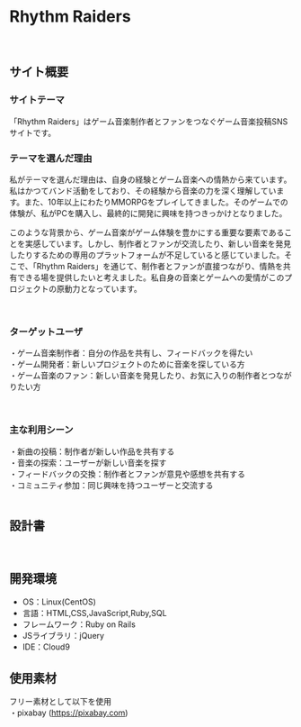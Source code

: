 # Rhythm Raiders
​
## サイト概要
### サイトテーマ
「Rhythm Raiders」はゲーム音楽制作者とファンをつなぐゲーム音楽投稿SNSサイトです。
​
### テーマを選んだ理由
私がテーマを選んだ理由は、自身の経験とゲーム音楽への情熱から来ています。私はかつてバンド活動をしており、その経験から音楽の力を深く理解しています。また、10年以上にわたりMMORPGをプレイしてきました。そのゲームでの体験が、私がPCを購入し、最終的に開発に興味を持つきっかけとなりました。

このような背景から、ゲーム音楽がゲーム体験を豊かにする重要な要素であることを実感しています。しかし、制作者とファンが交流したり、新しい音楽を発見したりするための専用のプラットフォームが不足していると感じていました。そこで、「Rhythm Raiders」を通じて、制作者とファンが直接つながり、情熱を共有できる場を提供したいと考えました。私自身の音楽とゲームへの愛情がこのプロジェクトの原動力となっています。


​
### ターゲットユーザ
・ゲーム音楽制作者：自分の作品を共有し、フィードバックを得たい  
・ゲーム開発者：新しいプロジェクトのために音楽を探している方  
・ゲーム音楽のファン：新しい音楽を発見したり、お気に入りの制作者とつながりたい方    

​
### 主な利用シーン
・新曲の投稿：制作者が新しい作品を共有する  
・音楽の探索：ユーザーが新しい音楽を探す  
・フィードバックの交換：制作者とファンが意見や感想を共有する  
・コミュニティ参加：同じ興味を持つユーザーと交流する  
​
## 設計書

​
## 開発環境
- OS：Linux(CentOS)
- 言語：HTML,CSS,JavaScript,Ruby,SQL
- フレームワーク：Ruby on Rails
- JSライブラリ：jQuery
- IDE：Cloud9
​
## 使用素材
フリー素材として以下を使用  
    ・pixabay (https://pixabay.com)
